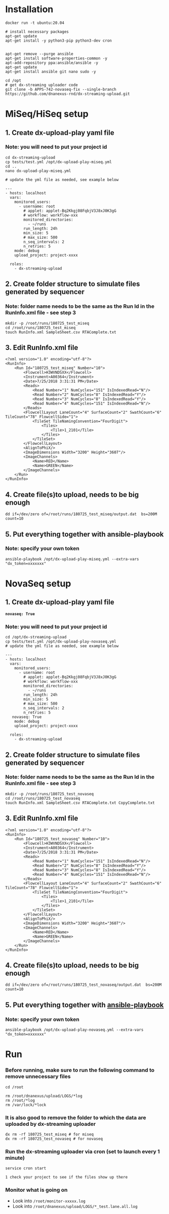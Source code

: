# Installation

```
docker run -t ubuntu:20.04

# install necessary packages
apt-get update
apt-get install -y python3-pip python3-dev cron


apt-get remove --purge ansible
apt-get install software-properties-common -y
apt-add-repository ppa:ansible/ansible -y
apt-get update
apt-get install ansible git nano sudo -y

cd /opt
# get dx-streaming uploader code
git clone -b APPS-742-novaseq-fix --single-branch https://github.com/dnanexus-rnd/dx-streaming-upload.git
```

# MiSeq/HiSeq setup

## 1. Create dx-upload-play yaml file

### Note: you will need to put your project id

```
cd dx-streaming-upload
cp tests/test.yml /opt/dx-upload-play-miseq.yml
cd ..
nano dx-upload-play-miseq.yml

# update the yml file as needed, see example below

---
- hosts: localhost
  vars:
    monitored_users:
      - username: root
        # applet: applet-Bq2Kkgj08FqbjV3J8xJ0K3gG
        # workflow: workflow-xxx
        monitored_directories:
          - ~/runs
        run_length: 24h
        min_size: 5
        # max_size: 500
        n_seq_intervals: 2
        n_retries: 5
    mode: debug
    upload_project: project-xxxx

  roles:
    - dx-streaming-upload
```

## 2. Create folder structure to simulate files generated by sequencer

### Note: folder name needs to be the same as the Run Id in the RunInfo.xml file - see step 3

```
mkdir -p /root/runs/180725_test_miseq
cd /root/runs/180725_test_miseq
touch RunInfo.xml SampleSheet.csv RTAComplete.txt
```

## 3. Edit RunInfo.xml file

```
<?xml version="1.0" encoding="utf-8"?>
<RunInfo>
    <Run Id="180725_test_miseq" Number="10">
        <Flowcell>H3WVNDSXX</Flowcell>
        <Instrument>A00364</Instrument>
        <Date>7/25/2018 3:31:31 PM</Date>
        <Reads>
            <Read Number="1" NumCycles="151" IsIndexedRead="N"/>
            <Read Number="2" NumCycles="8" IsIndexedRead="Y"/>
            <Read Number="3" NumCycles="8" IsIndexedRead="Y"/>
            <Read Number="4" NumCycles="151" IsIndexedRead="N"/>
        </Reads>
        <FlowcellLayout LaneCount="4" SurfaceCount="2" SwathCount="6" TileCount="78" FlowcellSide="1">
            <TileSet TileNamingConvention="FourDigit">
                <Tiles>
                    <Tile>1_2101</Tile>
                </Tiles>
            </TileSet>
        </FlowcellLayout>
        <AlignToPhiX/>
        <ImageDimensions Width="3200" Height="3607"/>
        <ImageChannels>
            <Name>RED</Name>
            <Name>GREEN</Name>
        </ImageChannels>
    </Run>
</RunInfo>
```

## 4. Create file(s)to upload, needs to be big enough

```
dd if=/dev/zero of=/root/runs/180725_test_miseq/output.dat  bs=200M count=10
```

## 5. Put everything together with ansible-playbook

### Note: specify your own token

```
ansible-playbook /opt/dx-upload-play-miseq.yml --extra-vars "dx_token=xxxxxxx"
```

# NovaSeq setup

## 1. Create dx-upload-play yaml file

**`novaseq: True`**

### Note: you will need to put your project id

```
cd /opt/dx-streaming-upload
cp tests/test.yml /opt/dx-upload-play-novaseq.yml
# update the yml file as needed, see example below

---
- hosts: localhost
  vars:
    monitored_users:
      - username: root
        # applet: applet-Bq2Kkgj08FqbjV3J8xJ0K3gG
        # workflow: workflow-xxx
        monitored_directories:
          - ~/runs
        run_length: 24h
        min_size: 5
        # max_size: 500
        n_seq_intervals: 2
        n_retries: 5
   novaseq: True
    mode: debug
    upload_project: project-xxxx

  roles:
    - dx-streaming-upload
```

## 2. Create folder structure to simulate files generated by sequencer

### Note: folder name needs to be the same as the Run Id in the RunInfo.xml file - see step 3

```
mkdir -p /root/runs/180725_test_novaseq
cd /root/runs/180725_test_novaseq
touch RunInfo.xml SampleSheet.csv RTAComplete.txt CopyComplete.txt
```

## 3. Edit RunInfo.xml file

```
<?xml version="1.0" encoding="utf-8"?>
<RunInfo>
    <Run Id="180725_test_novaseq" Number="10">
        <Flowcell>H3WVNDSXX</Flowcell>
        <Instrument>A00364</Instrument>
        <Date>7/25/2018 3:31:31 PM</Date>
        <Reads>
            <Read Number="1" NumCycles="151" IsIndexedRead="N"/>
            <Read Number="2" NumCycles="8" IsIndexedRead="Y"/>
            <Read Number="3" NumCycles="8" IsIndexedRead="Y"/>
            <Read Number="4" NumCycles="151" IsIndexedRead="N"/>
        </Reads>
        <FlowcellLayout LaneCount="4" SurfaceCount="2" SwathCount="6" TileCount="78" FlowcellSide="1">
            <TileSet TileNamingConvention="FourDigit">
                <Tiles>
                    <Tile>1_2101</Tile>
                </Tiles>
            </TileSet>
        </FlowcellLayout>
        <AlignToPhiX/>
        <ImageDimensions Width="3200" Height="3607"/>
        <ImageChannels>
            <Name>RED</Name>
            <Name>GREEN</Name>
        </ImageChannels>
    </Run>
</RunInfo>
```

## 4. Create file(s)to upload, needs to be big enough

```
dd if=/dev/zero of=/root/runs/180725_test_novaseq/output.dat  bs=200M count=10
```

## 5. Put everything together with [ansible-playbook](https://docs.ansible.com/ansible/latest/user_guide/playbooks.html)
### Note: specify your own token

```
ansible-playbook /opt/dx-upload-play-novaseq.yml --extra-vars "dx_token=xxxxxxx"
```

# Run
### Before running, make sure to run the following command to remove unnecessary files

```
cd /root

rm /root/dnanexus/upload/LOGS/*log
rm /root/*log
rm /var/lock/*lock
```

### It is also good to remove the folder to which the data are uploaded by dx-streaming uploader

```
dx rm -rf 180725_test_miseq # for miseq
dx rm -rf 180725_test_novaseq # for novaseq
```

### Run the dx-streaming uploader via cron (set to launch every 1 minute)

```
service cron start

1 check your project to see if the files show up there
```

### Monitor what is going on 
- Look into `/root/monitor-xxxxx.log`
- Look into `/root/dnanexus/upload/LOGS/*_test.lane.all.log`

